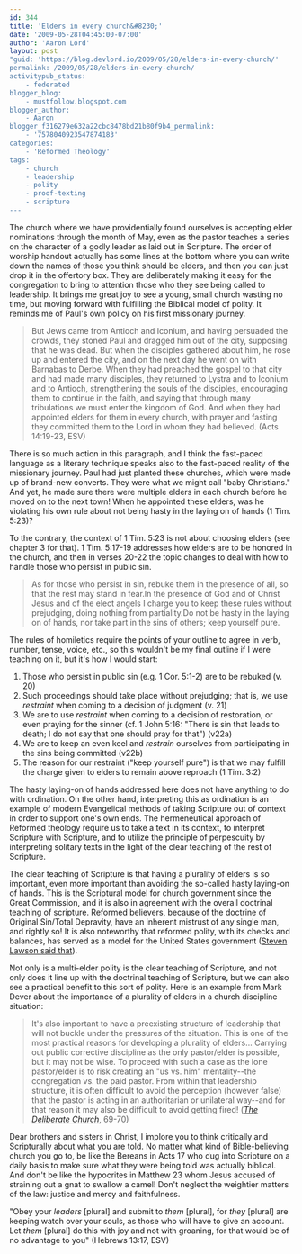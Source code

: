 ```yaml
---
id: 344
title: 'Elders in every church&#8230;'
date: '2009-05-28T04:45:00-07:00'
author: 'Aaron Lord'
layout: post
"guid: 'https://blog.devlord.io/2009/05/28/elders-in-every-church/'
permalink: /2009/05/28/elders-in-every-church/
activitypub_status:
    - federated
blogger_blog:
    - mustfollow.blogspot.com
blogger_author:
    - Aaron
blogger_f316279e632a22cbc8478bd21b80f9b4_permalink:
    - '7578040923547874183'
categories:
    - 'Reformed Theology'
tags:
    - church
    - leadership
    - polity
    - proof-texting
    - scripture
---
```


The church where we have providentially found ourselves is accepting elder nominations through the month of May, even as the pastor teaches a series on the character of a godly leader as laid out in Scripture. The order of worship handout actually has some lines at the bottom where you can write down the names of those you think should be elders, and then you can just drop it in the offertory box. They are deliberately making it easy for the congregation to bring to attention those who they see being called to leadership. It brings me great joy to see a young, small church wasting no time, but moving forward with fulfilling the Biblical model of polity. It reminds me of Paul's own policy on his first missionary journey.
<blockquote>But Jews came from Antioch and Iconium, and having persuaded the crowds, they stoned Paul and dragged him out of the city, supposing that he was dead. But when the disciples gathered about him, he rose up and entered the city, and on the next day he went on with Barnabas to Derbe. When they had preached the gospel to that city and had made many disciples, they returned to Lystra and to Iconium and to Antioch, strengthening the souls of the disciples, encouraging them to continue in the faith, and saying that through many tribulations we must enter the kingdom of God. And when they had appointed elders for them in every church, with prayer and fasting they committed them to the Lord in whom they had believed. (Acts 14:19-23, ESV)</blockquote>
There is so much action in this paragraph, and I think the fast-paced language as a literary technique speaks also to the fast-paced reality of the missionary journey. Paul had just planted these churches, which were made up of brand-new converts. They were what we might call "baby Christians." And yet, he made sure there were multiple elders in each church before he moved on to the next town! When he appointed these elders, was he violating his own rule about not being hasty in the laying on of hands (1 Tim. 5:23)?

To the contrary, the context of 1 Tim. 5:23 is not about choosing elders (see chapter 3 for that). 1 Tim. 5:17-19 addresses how elders are to be honored in the church, and then in verses 20-22 the topic changes to deal with how to handle those who persist in public sin.
<blockquote>As for those who persist in sin, rebuke them in the presence of all, so that the rest may stand in fear.In the presence of God and of Christ Jesus and of the elect angels I charge you to keep these rules without prejudging, doing nothing from partiality.Do not be hasty in the laying on of hands, nor take part in the sins of others; keep yourself pure.</blockquote>
The rules of homiletics require the points of your outline to agree in verb, number, tense, voice, etc., so this wouldn't be my final outline if I were teaching on it, but it's how I would start:
<ol>
	<li>Those who persist in public sin (e.g. 1 Cor. 5:1-2) are to be rebuked (v. 20)</li>
	<li>Such proceedings should take place without prejudging; that is, we use <span style="font-style:italic;">restraint</span> when coming to a decision of judgment (v. 21)</li>
	<li>We are to use <span style="font-style:italic;">restraint</span> when coming to a decision of restoration, or even praying for the sinner (cf. 1 John 5:16: "There is sin that leads to death; I do not say that one should pray for that") (v22a)</li>
	<li>We are to keep an even keel and <span style="font-style:italic;">restrain</span> ourselves from participating in the sins being committed (v22b)</li>
	<li>The reason for our restraint ("keep yourself pure") is that we may fulfill the charge given to elders to remain above reproach (1 Tim. 3:2)</li>
</ol>
The hasty laying-on of hands addressed here does not have anything to do with ordination. On the other hand, interpreting this as ordination is an example of modern Evangelical methods of taking Scripture out of context in order to support one's own ends. The hermeneutical approach of Reformed theology require us to take a text in its context, to interpret Scripture with Scripture, and to utilize the principle of perpescuity by interpreting solitary texts in the light of the clear teaching of the rest of Scripture.

The clear teaching of Scripture is that having a plurality of elders is so important, even more important than avoiding the so-called hasty laying-on of hands. This is the Scriptural model for church government since the Great Commission, and it is also in agreement with the overall doctrinal teaching of scripture. Reformed believers, because of the doctrine of Original Sin/Total Depravity, have an inherent mistrust of any single man, and rightly so! It is also noteworthy that reformed polity, with its checks and balances, has served as a model for the United States government (<a href="http://www.newreformationministries.org/audio/2005/04/a-long-line-of-godly-men-viii.php">Steven Lawson said that</a>).

Not only is a multi-elder polity is the clear teaching of Scripture, and not only does it line up with the doctrinal teaching of Scripture, but we can also see a practical benefit to this sort of polity. Here is an example from Mark Dever about the importance of a plurality of elders in a church discipline situation:
<blockquote>It's also important to have a preexisting structure of leadership that will not buckle under the pressures of the situation. This is one of the most practical reasons for developing a plurality of elders... Carrying out public corrective discipline as the only pastor/elder is possible, but it may not be wise. To proceed with such a case as the lone pastor/elder is to risk creating an "us vs. him" mentality--the congregation vs. the paid pastor. From within that leadership structure, it is often difficult to avoid the perception (however false) that the pastor is acting in an authoritarian or unilateral way--and for that reason it may also be difficult to avoid getting fired! (<span style="font-style:italic;"><a href="http://www.amazon.com/gp/product/1581347383?ie=UTF8&amp;tag=lbmusic&amp;linkCode=as2&amp;camp=1789&amp;creative=390957&amp;creativeASIN=1581347383">The Deliberate Church</a></span>, 69-70)</blockquote>
Dear brothers and sisters in Christ, I implore you to think critically and Scripturally about what you are told. No matter what kind of Bible-believing church you go to, be like the Bereans in Acts 17 who dug into Scripture on a daily basis to make sure what they were being told was actually biblical. And don't be like the hypocrites in Matthew 23 whom Jesus accused of straining out a gnat to swallow a camel! Don't neglect the weightier matters of the law: <span class="woc">justice and mercy and faithfulness</span>.

"Obey your <span style="font-style:italic;">leaders</span> [plural] and submit to <span style="font-style:italic;">them</span> [plural], for <span style="font-style:italic;">they</span> [plural] are keeping watch over your souls, as those who will have to give an account. Let <span style="font-style:italic;">them</span> [plural] do this with joy and not with groaning, for that would be of no advantage to you" (Hebrews 13:17, ESV)